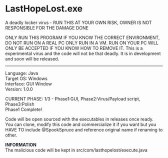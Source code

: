 # LastHopeLost.exe

A deadly locker virus - RUN THIS AT YOUR OWN RISK, OWNER IS NOT RESPONSIBLE FOR THE DAMAGE DONE

ONLY RUN THIS PROGRAM IF YOU KNOW THE CORRECT ENVIRONMENT, DO NOT RUN ON A REAL PC ONLY RUN IN A VM. RUN ON YOUR PC WILL ONLY BE ACCEPTED IF YOU KNOW HOW TO REMOVE IT.
This is a experimental virus and the code will not be that deadly. It is in development and soon will be released.
___________________________________________________________________________________________________________________________________
Language: Java\
Target OS: Windows\
Interface: GUI Window\
Version: 1.0.0

CURRENT PHASE: 1/3 - Phase1:GUI, Phase2:Virus/Payload script, Phase3:Polish\
Phase1 Complete!

Code will be open sourced with the executables in releases once ready.\
You can clone, modify this code and commercialize it if you want but you HAVE TO include @SpookSpruce and reference original name if renaming to other.

**INFORMATION**\
The malicious code will be kept in src/com/lasthopelost/execute.java